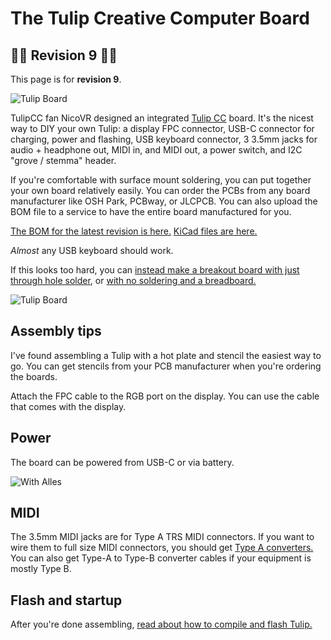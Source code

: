 # The Tulip Creative Computer Board

##  🌈🌈 Revision 9 🌈🌈
This page is for **revision 9**.  

![Tulip Board](https://raw.githubusercontent.com/shorepine/tulipcc/main/docs/pics/nicoboard-pcb.png)

TulipCC fan NicoVR designed an integrated [Tulip CC](../README.md) board. It's the nicest way to DIY your own Tulip: a display FPC connector, USB-C connector for charging, power and flashing, USB keyboard connector, 3 3.5mm jacks for audio + headphone out, MIDI in, and MIDI out, a power switch, and I2C "grove / stemma" header.

If you're comfortable with surface mount soldering, you can put together your own board relatively easily. You can order the PCBs from any board manufacturer like OSH Park, PCBway, or JLCPCB. You can also upload the BOM file to a service to have the entire board manufactured for you.

[The BOM for the latest revision is here.](https://github.com/shorepine/tulipcc/blob/main/docs/pcbs/tulip4_board_v4r9/tulipcc-bom.xlsx) [KiCad files are here.](https://github.com/shorepine/tulipcc/tree/main/docs/pcbs/tulip4_board_v4r9) 

_Almost_ any USB keyboard should work. 

If this looks too hard, you can [instead make a breakout board with just through hole solder](tulip_breakout.md), or [with no soldering and a breadboard.](tulip_breadboard.md)

![Tulip Board](https://raw.githubusercontent.com/shorepine/tulipcc/main/docs/pics/nicoboard-assembled.jpg)


## Assembly tips

I've found assembling a Tulip with a hot plate and stencil the easiest way to go. You can get stencils from your PCB manufacturer when you're ordering the boards. 

Attach the FPC cable to the RGB port on the display. You can use the cable that comes with the display.


## Power

The board can be powered from USB-C or via battery. 

![With Alles](https://raw.githubusercontent.com/shorepine/tulipcc/main/docs/pics/nicoboard-alles.jpg)

## MIDI

The 3.5mm MIDI jacks are for Type A TRS MIDI connectors. If you want to wire them to full size MIDI connectors, you should get [Type A converters.](https://www.amazon.com/ZAWDIO-Breakout-LittleBits-Female-Electribe/dp/B08WHSP7ZL/) You can also get Type-A to Type-B converter cables if your equipment is mostly Type B. 

## Flash and startup

After you're done assembling, [read about how to compile and flash Tulip.](tulip_flashing.md)






